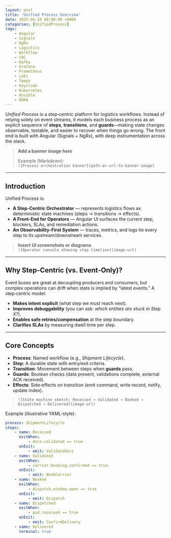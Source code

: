 ```yaml
---
layout: post
title: 'Unified Process Overview'
date: 2025-04-20 00:00:00 +0000
categories: [UnifiedProcess]
tags:
    - Angular
    - Signals
    - NgRx
    - Logistics
    - Workflow
    - CDC
    - Kafka
    - Grafana
    - Prometheus
    - Loki
    - Tempo
    - Keycloak
    - Kubernetes
    - Ansible
    - DORA
---
```


_Unified Process_ is a step‑centric platform for logistics workflows. Instead of relying solely on event streams, it models each business process as an explicit sequence of **steps**, **transitions**, and **guards**—making state changes observable, testable, and easier to recover when things go wrong. The front end is built with Angular (Signals + NgRx), with deep instrumentation across the stack.

> **Add a banner image here**
>
> Example (Markdown):  
> `![Process orchestration banner](path-or-url-to-banner-image)`

---

## Introduction

Unified Process is:

-   **A Step‑Centric Orchestrator** — represents logistics flows as deterministic state machines (steps → transitions → effects).
-   **A Front‑End for Operators** — Angular UI surfaces the current step, blockers, SLAs, and remediation actions.
-   **An Observability‑First System** — traces, metrics, and logs tie every step to its upstream/downstream services.

> **Insert UI screenshots or diagrams**  
> `![Operator console showing step timeline](image-url)`

---

## Why Step‑Centric (vs. Event‑Only)?

Event buses are great at decoupling producers and consumers, but complex operations can drift when state is implied by “latest events.” A step‑centric model:

-   **Makes intent explicit** (what step we _must_ reach next).
-   **Improves debuggability** (you can ask: _which entities are stuck in Step X?_).
-   **Enables safe retries/compensation** at the step boundary.
-   **Clarifies SLAs** by measuring dwell time per step.

---

## Core Concepts

-   **Process**: Named workflow (e.g., _Shipment Lifecycle_).
-   **Step**: A durable state with entry/exit criteria.
-   **Transition**: Movement between steps when **guards** pass.
-   **Guards**: Boolean checks (data present, validations complete, external ACK received).
-   **Effects**: Side‑effects on transition (emit command, write record, notify, update index).

> `![State machine sketch: Received → Validated → Booked → Dispatched → Delivered](image-url)`

Example (illustrative YAML‑style):

```yaml
process: ShipmentLifecycle
steps:
    - name: Received
      exitWhen:
          - docs.validated == true
      onExit:
          - emit: ValidateDocs
    - name: Validated
      exitWhen:
          - carrier.booking.confirmed == true
      onExit:
          - emit: BookCarrier
    - name: Booked
      exitWhen:
          - dispatch.window.open == true
      onExit:
          - emit: Dispatch
    - name: Dispatched
      exitWhen:
          - pod.received == true
      onExit:
          - emit: ConfirmDelivery
    - name: Delivered
      terminal: true
```
